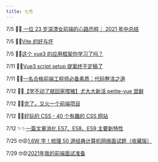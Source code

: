 ```yaml
---
title: 七月
---
```


7/5 👏👏[ 一位 23 岁深漂女前端的心路历程｜ 2021 年中总结](https://juejin.cn/post/6980985511858929694)

7/5 🎉🎉[Vite 的好与坏 ](https://juejin.cn/post/6980141344131923999)

7/5 🎉🎉[这个 vue3 的应用框架你学习了吗？](https://juejin.cn/post/6977274738091491359#heading-7)

7/11 👏👏[Vue3 script setup 提案终于定稿了](https://juejin.cn/post/6981991469036863501#heading-1)

7/11 🎉🎉[一名合格前端工程师必备素质：代码整洁之道](https://juejin.cn/post/6982538921586458638#heading-26)

7/12 🎉🎉[【学不动了就回家喂猪】尤大大新活 petite-vue 尝鲜](https://juejin.cn/post/6983328034443132935#heading-6)

7/12 🎉🎉[完了，又火一个前端项目](https://juejin.cn/post/6983328034443132935#heading-6)

7/12 🎨🎨[好玩的 CSS - 40 个有趣的 CSS 网站](https://juejin.cn/post/6982363593241002014#heading-5)

7/12 ✨✨[一篇文章消化 ES7、ES8、ES9 主要新特性](https://juejin.cn/post/6983625803271503886#heading-0)

7/25 🤓😡[1.6W 字！梳理 50 道经典计算机网络面试题（收藏版）](https://juejin.cn/post/6988794419910541348)

7/29 🤓😡[2021年我的前端面试准备](https://juejin.cn/post/6989422484722286600#heading-117)
